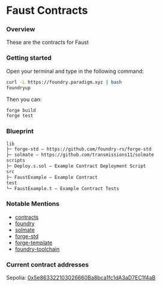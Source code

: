 # Faust Contracts

### Overview

These are the contracts for Faust

### Getting started

Open your terminal and type in the following command:

```bash
curl -L https://foundry.paradigm.xyz | bash
foundryup
```

Then you can:

```bash
forge build
forge test
```

### Blueprint

```txt
lib
├─ forge-std — https://github.com/foundry-rs/forge-std
├─ solmate — https://github.com/transmissions11/solmate
scripts
├─ Deploy.s.sol — Example Contract Deployment Script
src
├─ FaustExample — Example Contract
test
└─ FaustExample.t — Example Contract Tests
```

### Notable Mentions

- [contracts](https://github.com/refcell/contracts)
- [foundry](https://github.com/foundry-rs/foundry)
- [solmate](https://github.com/Rari-Capital/solmate)
- [forge-std](https://github.com/brockelmore/forge-std)
- [forge-template](https://github.com/foundry-rs/forge-template)
- [foundry-toolchain](https://github.com/foundry-rs/foundry-toolchain)

### Current contract addresses

Sepolia: [0x5e863322103026660Ba8bca1fc1dA3aD7EC1f4aB](https://sepolia.etherscan.io/address/0x5e863322103026660Ba8bca1fc1dA3aD7EC1f4aB)